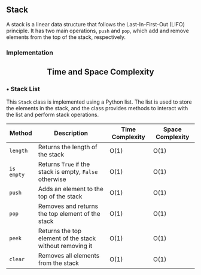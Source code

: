 ## Stack

A stack is a linear data structure that follows the Last-In-First-Out (LIFO) principle. It has two main operations, `push` and `pop`, which add and remove elements from the top of the stack, respectively.

### Implementation


<center>

## Time and Space Complexity

</center>

### • Stack List 

This `Stack` class is implemented using a Python list. The list is used to store the elements in the stack, and the class provides methods to interact with the list and perform stack operations. 

| Method | Description | Time Complexity | Space Complexity |
| ------ | ----------- | --------------- | ---------------- |
| `length` | Returns the length of the stack | O(1) | O(1) |
| `is empty` | Returns `True` if the stack is empty, `False` otherwise | O(1) | O(1) |
| `push` | Adds an element to the top of the stack | O(1) | O(1) |
| `pop` | Removes and returns the top element of the stack | O(1) | O(1) |
| `peek` | Returns the top element of the stack without removing it | O(1) | O(1) |
| `clear` | Removes all elements from the stack | O(1) | O(1) |

